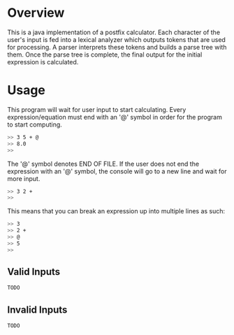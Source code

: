 # Overview
This is a java implementation of a postfix calculator. Each character of the user's input is fed into a lexical analyzer which outputs tokens that are used for processing. A parser interprets these tokens and builds a parse tree with them. Once the parse tree is complete, the final output for the initial expression is calculated. 

# Usage
This program will wait for user input to start calculating. Every expression/equation must end with an '@' symbol in order for the program to start computing. 
```sh
>> 3 5 + @
>> 8.0
>>
```
The '@' symbol denotes END OF FILE. If the user does not end the expression with an '@' symbol, the console will go to a new line and wait for more input.
```sh
>> 3 2 +
>> 
```
This means that you can break an expression up into multiple lines as such:
```sh
>> 3
>> 2 +
>> @
>> 5
>>
```

## Valid Inputs
```sh
TODO
```
## Invalid Inputs
```sh
TODO
```
